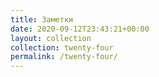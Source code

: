 ```yaml
---
title: Заметки
date: 2020-09-12T23:43:21+00:00
layout: collection
collection: twenty-four
permalink: /twenty-four/
---
```

